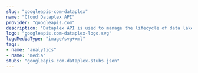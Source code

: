 ```yaml
---
slug: "googleapis-com-dataplex"
name: "Cloud Dataplex API"
provider: "googleapis.com"
description: "Dataplex API is used to manage the lifecycle of data lakes."
logo: "googleapis.com-dataplex-logo.svg"
logoMediaType: "image/svg+xml"
tags:
- name: "analytics"
- name: "media"
stubs: "googleapis.com-dataplex-stubs.json"
---
```

